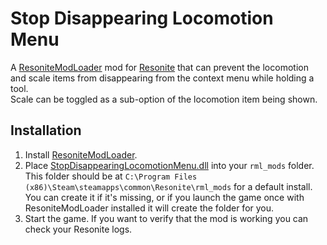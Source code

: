 Stop Disappearing Locomotion Menu
=================================

A [ResoniteModLoader](https://github.com/resonite-modding-group/ResoniteModLoader) mod for [Resonite](https://Resonite.com/) that
can prevent the locomotion and scale items from disappearing from the context menu while holding a tool.  
Scale can be toggled as a sub-option of the locomotion item being shown.

## Installation
1. Install [ResoniteModLoader](https://github.com/resonite-modding-group/ResoniteModLoader).
2. Place [StopDisappearingLocomotionMenu.dll](https://github.com/Banane9/ResoniteStopDisappearingLocomotionMenu/releases/latest/download/StopDisappearingLocomotionMenu.dll) into your `rml_mods` folder. This folder should be at `C:\Program Files (x86)\Steam\steamapps\common\Resonite\rml_mods` for a default install. You can create it if it's missing, or if you launch the game once with ResoniteModLoader installed it will create the folder for you.
3. Start the game. If you want to verify that the mod is working you can check your Resonite logs.
